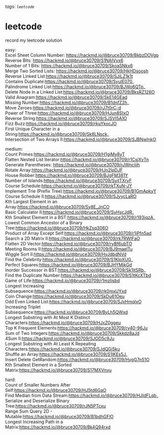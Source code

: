 ###### tags: `leetcode`
# leetcode
record my leetcode solution

easy:  
Excel Sheet Column Number: https://hackmd.io/@bruce30709/BkbzDOVgp
Reverse Bits: https://hackmd.io/@bruce30709/S1NAIVyx6  
Number of 1 Bits: https://hackmd.io/@bruce30709/SkoaSNkx6  
Merge Two Sorted Lists: https://hackmd.io/@bruce30709/HkHDsoosh  
Reverse Linked List:https://hackmd.io/@bruce30709/SJiLZ1k1t  
Contains Duplicate:https://hackmd.io/@bruce30709/SyuIE070_  
Palindrome Linked List:https://hackmd.io/@bruce30709/BJWo6QTp_  
Delete Node in a Linked List:https://hackmd.io/@bruce30709/BksRZ126O  
Valid Anagram:https://hackmd.io/@bruce30709/SkE14GEad  
Missing Number:https://hackmd.io/@bruce30709/B1dnfZ2h_  
Move Zeroes:https://hackmd.io/@bruce30709/rJ7t0rC-d  
Power of Three:https://hackmd.io/@bruce30709/HJun8SIxO  
Reverse String:https://hackmd.io/@bruce30709/SJSVI5A1O  
Fizz Buzz:https://hackmd.io/@bruce30709/rkuYkocJO  
First Unique Character in a String:https://hackmd.io/@bruce30709/Sk8LNsck_  
Intersection of Two Arrays II:https://hackmd.io/@bruce30709/SJBNwlnkO  

medium:  
Count Primes:https://hackmd.io/@bruce30709/H1giMy8yT  
Flatten Nested List Iterator:https://hackmd.io/@bruce30709/r1CsjXvTn  
Generate Parentheses: https://hackmd.io/@bruce30709/rJWnciiih  
Rotate Array:https://hackmd.io/@bruce30709/HJn2IpDJF  
House Robber:https://hackmd.io/@bruce30709/BJgFM381Y  
Number of Islands:https://hackmd.io/@bruce30709/SyiITXryF  
Course Schedule:https://hackmd.io/@bruce30709/rkTXuN-JY  
Implement Trie (Prefix Tree):https://hackmd.io/@bruce30709/B1GmApkyY  
Course Schedule II:https://hackmd.io/@bruce30709/SJyycLaRO  
Kth Largest Element in an Array:https://hackmd.io/@bruce30709/Sy8E_JnCO  
Basic Calculator II:https://hackmd.io/@bruce30709/SyHscJdR_  
Kth Smallest Element in a BST:https://hackmd.io/@bruce30709/r193jqzA_  
Lowest Common Ancestor of a Binary Tree:https://hackmd.io/@bruce30709/HkZsq306O  
Product of Array Except Self:https://hackmd.io/@bruce30709/r1iPfn5ad  
Search a 2D Matrix II:https://hackmd.io/@bruce30709/rk7RWIFaO  
Flatten 2D Vector:https://hackmd.io/@bruce30709/ryBf6ubTO  
Meeting Rooms II:https://hackmd.io/@bruce30709/BJ9maelTu  
Wiggle Sort II:https://hackmd.io/@bruce30709/HyJdbdNVd  
Find the Celebrity:https://hackmd.io/@bruce30709/S1KlpXUG_  
Perfect Squares:https://hackmd.io/@bruce30709/BJHYMjkGd  
Inorder Successor in BST:https://hackmd.io/@bruce30709/Sk1ltSRb_  
Find the Duplicate Number:https://hackmd.io/@bruce30709/S1tKcXTbd  
Game of Life:https://hackmd.io/@bruce30709/r1mzlisbd  
Longest Increasing Subsequence:https://hackmd.io/@bruce30709/rk0mxUYxd  
Coin Change:https://hackmd.io/@bruce30709/SkDu61Oeu  
Odd Even Linked List:https://hackmd.io/@bruce30709/SJxHmqIxO  
Increasing Triplet Subsequence:https://hackmd.io/@bruce30709/ByLh5QWxd  
Longest Substring with At Most K Distinct Characters:https://hackmd.io/@bruce30709/HJxZ0ggeu  
Top K Frequent Elements:https://hackmd.io/@bruce30709/ry40-96Ju  
Sum of Two Integers:https://hackmd.io/@bruce30709/Skkdz8aJd  
4Sum II:https://hackmd.io/@bruce30709/SJOD5c9Ju  
Longest Substring with At Least K Repeating Characters:https://hackmd.io/@bruce30709/SJdQGj5ku  
Shuffle an Array:https://hackmd.io/@bruce30709/S1lKEs5J_  
Insert Delete GetRandom:https://hackmd.io/@bruce30709/HygG7n51O  
Kth Smallest Element in a Sorted Matrix:https://hackmd.io/@bruce30709/S17MXVnyu  

hard:  
Count of Smaller Numbers After Self:https://hackmd.io/@bruce30709/HJ5td6GaO  
Find Median from Data Stream:https://hackmd.io/@bruce30709/HJIdFLqb_  
Serialize and Deserialize Binary Tree:https://hackmd.io/@bruce30709/rJN5PTcxu  
Range Sum Query 2D - Mutable:https://hackmd.io/@bruce30709/B1bdhGFlO  
Longest Increasing Path in a Matrix:https://hackmd.io/@bruce30709/Bk4Q94rxd  
